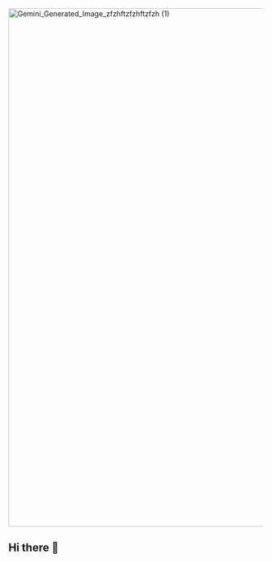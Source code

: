 <img width="1024" height="1024" alt="Gemini_Generated_Image_zfzhftzfzhftzfzh (1)" src="https://github.com/user-attachments/assets/fbc716c0-d7c0-448a-9ded-1a517a2c6541" />


## Hi there 👋

<!--
**matheus-souza-matos/matheus-souza-matos** is a ✨ _special_ ✨ repository because its `README.md` (this file) appears on your GitHub profile.

Here are some ideas to get you started:

- 🔭 I’m currently working on ...
- 🌱 I’m currently learning ...
- 👯 I’m looking to collaborate on ...
- 🤔 I’m looking for help with ...
- 💬 Ask me about ...
- 📫 How to reach me: ...
- 😄 Pronouns: ...
- ⚡ Fun fact: ...
-->
